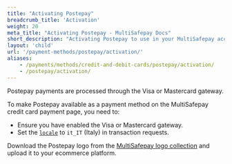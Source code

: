 ```yaml
---
title: "Activating Postepay"
breadcrumb_title: 'Activation'
weight: 20
meta_title: "Activating Postepay - MultiSafepay Docs"
short_description: "Activating Postepay to use in your MultiSafepay account"
layout: 'child'
url: '/payment-methods/postepay/activation/'
aliases:
    - /payments/methods/credit-and-debit-cards/postepay/activation/
    - /postepay/activation/
---
```

Postepay payments are processed through the Visa or Mastercard gateway.

To make Postepay available as a payment method on the MultiSafepay credit card payment page, you need to:

- Ensure you have enabled the Visa or Mastercard gateway.
- Set the [`locale`](/developer/api/using-locale-parameters) to `it_IT` (Italy) in transaction requests.

Download the Postepay logo from the [MultiSafepay logo collection](/faq/general/where-find-logo-payment-methods) and upload it to your ecommerce platform. 
